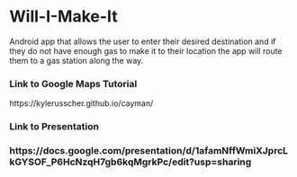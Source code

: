 # Will-I-Make-It
Android app that allows the user to enter their desired destination and if they do not have enough gas to make it to their location the app will route them to a gas station along the way. 

<h3>Link to Google Maps Tutorial</h3>
https://kylerusscher.github.io/cayman/

<h3>Link to Presentation<h3>
https://docs.google.com/presentation/d/1afamNffWmiXJprcLkGYSOF_P6HcNzqH7gb6kqMgrkPc/edit?usp=sharing
